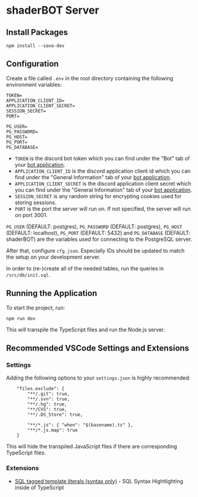 # shaderBOT Server

## Install Packages

```
npm install --save-dev
```

## Configuration

Create a file called `.env` in the root directory containing the following environment variables:

```
TOKEN=
APPLICATION_CLIENT_ID=
APPLICATION_CLIENT_SECRET=
SESSION_SECRET=
PORT=

PG_USER=
PG_PASSWORD=
PG_HOST=
PG_PORT=
PG_DATABASE=
```

-   `TOKEN` is the discord bot token which you can find under the "Bot" tab of your [bot application](https://discord.com/developers/applications).
-   `APPLICATION_CLIENT_ID` is the discord application client id which you can find under the "General Information" tab of your [bot application](https://discord.com/developers/applications).
-   `APPLICATION_CLIENT_SECRET` is the discord application client secret which you can find under the "General Information" tab of your [bot application](https://discord.com/developers/applications).
-   `SESSION_SECRET` is any random string for encrypting cookies used for storing sessions.
-   `PORT` is the port the server will run on. If not specified, the server will run on port 3001.

`PG_USER` (DEFAULT: postgres), `PG_PASSWORD` (DEFAULT: postgres), `PG_HOST` (DEFAULT: localhost), `PG_PORT` (DEFAULT: 5432) and `PG_DATABASE` (DEFAULT: shaderBOT) are the variables used for connecting to the PostgreSQL server.

After that, configure `cfg.json`. Especially IDs should be updated to match the setup on your development server.

In order to (re-)create all of the needed tables, run the queries in `/src/db/init.sql`.

## Running the Application

To start the project, run:

```
npm run dev
```

This will transpile the TypeScript files and run the Node.js server.

## Recommended VSCode Settings and Extensions

### Settings

Adding the following options to your `settings.json` is highly recommended:

```
    "files.exclude": {
        "**/.git": true,
        "**/.svn": true,
        "**/.hg": true,
        "**/CVS": true,
        "**/.DS_Store": true,

        "**/*.js": { "when": "$(basename).ts" },
        "**/*.js.map": true
    }
```

This will hide the transpiled JavaScript files if there are corresponding TypeScript files.

### Extensions

-   [SQL tagged template literals (syntax only)](https://marketplace.visualstudio.com/items?itemName=frigus02.vscode-sql-tagged-template-literals-syntax-only) - SQL Syntax Hightlighting inside of TypeScript
